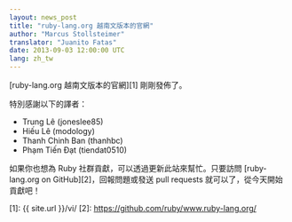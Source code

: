 ```yaml
---
layout: news_post
title: "ruby-lang.org 越南文版本的官網"
author: "Marcus Stollsteimer"
translator: "Juanito Fatas"
date: 2013-09-03 12:00:00 UTC
lang: zh_tw
---
```


[ruby-lang.org 越南文版本的官網][1] 剛剛發佈了。

特別感謝以下的譯者：

 * Trung Lê (joneslee85)
 * Hiếu Lê (modology)
 * Thanh Chinh Ban (thanhbc)
 * Phạm Tiến Đạt (tiendat0510)

如果你也想為 Ruby 社群貢獻，可以透過更新此站來幫忙。只要訪問 [ruby-lang.org on GitHub][2]，回報問題或發送 pull requests 就可以了，從今天開始貢獻吧！

[1]: {{ site.url }}/vi/
[2]: https://github.com/ruby/www.ruby-lang.org/
